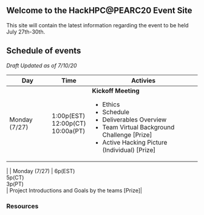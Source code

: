 ## Welcome to the HackHPC@PEARC20 Event Site

This site will contain the latest information regarding the event to be held July 27th-30th.

## Schedule of events
_Draft Updated as of 7/10/20_

| Day | Time | Activies |
|-----------|------------------------|----------------------------|
| Monday (7/27) | 1:00p(EST)<br>12:00p(CT)<br>10:00a(PT)</br> |  **Kickoff Meeting** <ul><li>Ethics</li><li>Schedule</li><li>Deliverables Overview</li><li>Team Virtual Background Challenge [Prize]</li><li>Active Hacking Picture (Individual)  [Prize]</li></ul>
|
| Monday (7/27) | 6p(EST)<br>5p(CT)<br>3p(PT)</br> |  Project Introductions and Goals by the teams [Prize]|



### Resources


